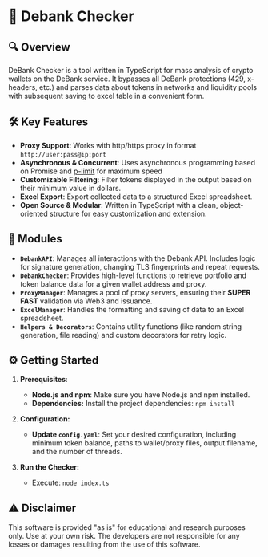 # 🚀 Debank Checker

## 🔍 Overview

DeBank Checker is a tool written in TypeScript for mass analysis of crypto wallets on the DeBank service. It bypasses all DeBank protections (429, x-headers, etc.) and parses data about tokens in networks and liquidity pools with subsequent saving to excel table in a convenient form. 

## 🛠️ Key Features

* **Proxy Support**: Works with http/https proxy in format `http://user:pass@ip:port`
* **Asynchronous & Concurrent**:  Uses asynchronous programming based on Promise and [p-limit](https://github.com/sindresorhus/p-limit) for maximum speed
* **Customizable Filtering**:  Filter tokens displayed in the output based on their minimum value in dollars.
* **Excel Export**:  Export collected data to a structured Excel spreadsheet.
* **Open Source & Modular**: Written in TypeScript with a clean, object-oriented structure for easy customization and extension.

## 🧩 Modules

* **`DebankAPI`**: Manages all interactions with the Debank API. Includes logic for signature generation, changing TLS fingerprints and repeat requests.
* **`DebankChecker`**:  Provides high-level functions to retrieve portfolio and token balance data for a given wallet address and proxy.
* **`ProxyManager`**:  Manages a pool of proxy servers, ensuring their **SUPER FAST** validation via Web3 and issuance.
* **`ExcelManager`**:  Handles the formatting and saving of data to an Excel spreadsheet. 
* **`Helpers & Decorators`**: Contains utility functions (like random string generation, file reading) and custom decorators for retry logic. 

## ⚙️ Getting Started

1. **Prerequisites**:
   - **Node.js and npm**: Make sure you have Node.js and npm installed.
   - **Dependencies:** Install the project dependencies: `npm install`

2. **Configuration:**
   - **Update `config.yaml`**:  Set your desired configuration, including minimum token balance, paths to wallet/proxy files, output filename, and the number of threads.

3. **Run the Checker:**
   - Execute: `node index.ts`

## ⚠️ Disclaimer

This software is provided "as is" for educational and research purposes only. Use at your own risk. The developers are not responsible for any losses or damages resulting from the use of this software.
